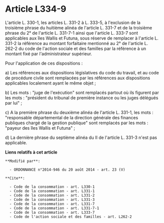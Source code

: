 # Article L334-9

L'article L. 330-1, les articles L. 331-2 à L. 333-5, à l'exclusion de la troisième phrase du huitième alinéa de l'article L.
331-7 et de la troisième phrase du 2° de l'article L. 331-7-1 ainsi que l'article L. 333-7 sont applicables aux îles Wallis
et Futuna, sous réserve de remplacer à l'article L. 331-2 la référence au montant forfaitaire mentionné au 2° de l'article L.
262-2 du code de l'action sociale et des familles par la référence à un montant fixé par l'administrateur supérieur. 

Pour l'application de ces dispositions : 

a) Les références aux dispositions législatives du code du travail, et au code de procédure civile sont remplacées par les
références aux dispositions applicables localement ayant le même objet ; 

b) Les mots : "juge de l'exécution" sont remplacés partout où ils figurent par les mots : "président du tribunal de première
instance ou les juges délégués par lui" ; 

c) A la première phrase du deuxième alinéa de l'article L. 331-1, les mots : "responsable départemental de la direction
générale des finances publiques chargé de la gestion publique" sont remplacés par les mots : "payeur des îles Wallis et
Futuna" ; 

d) La dernière phrase du septième alinéa du II de l'article L. 331-3 n'est pas applicable.

**Liens relatifs à cet article**

	**Modifié par**:

	  - ORDONNANCE n°2014-946 du 20 août 2014 - art. 23 (V)

	**Cite**:

	  - Code de la consommation - art. L330-1
	  - Code de la consommation - art. L331-1
	  - Code de la consommation - art. L331-2
	  - Code de la consommation - art. L331-3
	  - Code de la consommation - art. L331-7
	  - Code de la consommation - art. L331-7-1
	  - Code de la consommation - art. L333-7
	  - Code de l'action sociale et des familles - art. L262-2
